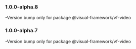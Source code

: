 ### 1.0.0-alpha.8

-Version bump only for package @visual-framework/vf-video

### 1.0.0-alpha.7

-Version bump only for package @visual-framework/vf-video
